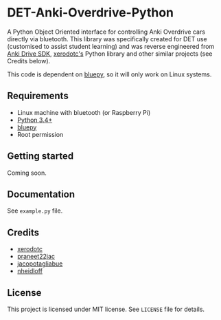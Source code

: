 # DET-Anki-Overdrive-Python
A Python Object Oriented interface for controlling Anki Overdrive cars directly via bluetooth. This library was specifically created for DET use (customised to assist student learning) and was reverse engineered from <a href="https://github.com/anki/drive-sdk">Anki Drive SDK</a>, <a href="https://github.com/xerodotc/overdrive-python">xerodotc's</a> Python library and other similar projects (see Credits below).

This code is dependent on <a href="https://github.com/IanHarvey/bluepy">bluepy</a>, so it will only work on Linux systems.

<h2>Requirements</h2>
<ul>
  <li>Linux machine with bluetooth (or Raspberry Pi)</li>
  <li><a href="https://python.org" rel="nofollow">Python 3.4+</a></li>
  <li><a href="https://github.com/IanHarvey/bluepy">bluepy</a></li>
  <li>Root permission</li>
</ul>

<h2>Getting started</h2>
<p>Coming soon.</p>

<h2>Documentation</h2>
<p>See <code>example.py</code> file.</p>

<h2>Credits</h2>
<ul>
  <li><a href="https://github.com/xerodotc/overdrive-python">xerodotc</a></li>
  <li><a href="https://github.com/praneet22/Anki-Overdrive-Python">praneet22jac</a></li>
  <li><a href="https://github.com/jacopotagliabue/anki-drive-python-sdk">jacopotagliabue</a></li>
  <li><a href="https://github.com/IBM-Cloud/node-mqtt-for-anki-overdrive">nheidloff</a></li>
</ul>

<h2>License</h2>
<p>This project is licensed under MIT license.
See <code>LICENSE</code> file for details.</p>
